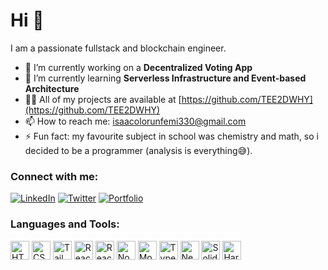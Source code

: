 # Hi 👋

I am a passionate fullstack and blockchain engineer.

- 🔭 I’m currently working on a **Decentralized Voting App**
- 🌱 I’m currently learning **Serverless Infrastructure and Event-based Architecture**
- 👨‍💻 All of my projects are available at [https://github.com/TEE2DWHY](https://github.com/TEE2DWHY)
- 📫 How to reach me: [isaacolorunfemi330@gmail.com](mailto:isaacolorunfemi330@gmail.com)
- ⚡ Fun fact: my favourite subject in school was chemistry and math, so i decided to be a programmer (analysis is everything😅).

### Connect with me:
[![LinkedIn](https://img.shields.io/badge/-LinkedIn-blue?style=flat&logo=Linkedin&logoColor=white)](https://www.linkedin.com/in/tayo-olorunfemi-679836221)
[![Twitter](https://img.shields.io/badge/-Twitter-blue?style=flat&logo=Twitter&logoColor=white)](https://x.com/highzick3)
[![Portfolio](https://img.shields.io/badge/-Portfolio-green?style=flat&logo=github&logoColor=white)](https://codewithty.dev)

### Languages and Tools:
<div>
    <img src="https://cdn.iconscout.com/icon/free/png-256/html5-40-1175193.png" alt="HTML5" height="30" />
    <img src="https://cdn.iconscout.com/icon/free/png-256/css3-9-1175237.png" alt="CSS3" height="30" />
    <img src="https://encrypted-tbn0.gstatic.com/images?q=tbn:ANd9GcTSDKn3vA2YUbXzN0ZC3gALWJ08gJN-Drl15w&s" alt="Tailwind CSS" height="30" />
    <img src="https://cdn.iconscout.com/icon/free/png-256/react-1-1175109.png" alt="React" height="30" />
    <img src="https://everyday.codes/wp-content/uploads/2019/06/react-native-1024x631-1024x631.png" alt="React-Native" height="30"/>
    <img src="https://cdn.iconscout.com/icon/free/png-256/nodejs-1-1174935.png" alt="Node.js" height="30" />
    <img src="https://cdn.iconscout.com/icon/free/png-256/mongodb-4-1175139.png" alt="MongoDB" height="30" />
    <img src="https://cdn.iconscout.com/icon/free/png-256/typescript-3521773-2945272.png" alt="TypeScript" height="30" />
    <img src="https://cdn.iconscout.com/icon/free/png-256/next-js-1175270.png" alt="Next.js" height="30" />
    <img src="https://encrypted-tbn0.gstatic.com/images?q=tbn:ANd9GcSvohZWkW4sfQdMlT2Q6LZGwo-rFAzGm_OwtA&s" alt="Solidity" height="30"/>
    <img src="https://www.solodev.com/file/13466e21-dd2c-11ec-b9ad-0eaef3759f5f/Hardhat-Logo-Icon.png" alt="Hardhat" height="30"/>
</div>


